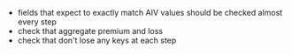 - fields that expect to exactly match AIV values should be checked almost every step 
- check that aggregate premium and loss
- check that don't lose any keys at each step